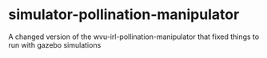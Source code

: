 # simulator-pollination-manipulator
A changed version of the wvu-irl-pollination-manipulator that fixed things to run with gazebo simulations
